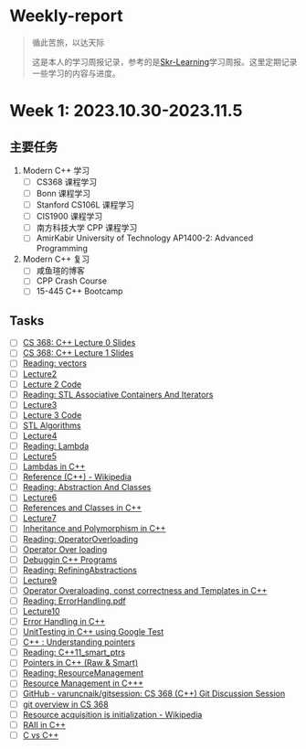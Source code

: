 # Weekly-report

> 循此苦旅，以达天际
>
> 这是本人的学习周报记录，参考的是[Skr-Learning](https://github.com/Kiprey/Skr_Learning)学习周报。这里定期记录一些学习的内容与进度。

# Week 1: 2023.10.30-2023.11.5

## 主要任务

1. Modern C++ 学习
   - [ ] CS368 课程学习
   - [ ] Bonn 课程学习
   - [ ] Stanford CS106L 课程学习
   - [ ] CIS1900 课程学习
   - [ ] 南方科技大学 CPP 课程学习
   - [ ] AmirKabir University of Technology AP1400-2: Advanced Programming
2. Modern C++ 复习
   - [ ] 咸鱼瑄的博客
   - [ ] CPP Crash Course
   - [ ] 15-445 C++ Bootcamp

## Tasks

- [ ] [CS 368: C++ Lecture 0 Slides](https://docs.google.com/presentation/d/1oS6CSHrY12xfYI7NNVhhzAHoNLecw7hDakyxTXTTHDk/edit#slide=id.p)
- [ ] [CS 368: C++ Lecture 1 Slides](https://docs.google.com/presentation/d/1PjMiyuYpdD2ol4dMIKrkaePe2iUtjYSH8vNEFkGCeQU/edit?usp=sharing)
- [ ] [Reading: vectors](https://pages.cs.wisc.edu/~gerald/cs368/stanford/Ch5_STLSequenceContainers.pdf)
- [ ] [Lecture2](https://docs.google.com/presentation/d/1wNuPlo9Fd-K37V6BTBQynw5PR08M2rHdvOUbbkekAa4/edit?usp=sharing)
- [ ] [Lecture 2 Code](https://pages.cs.wisc.edu/~gerald/cs368/code/l2/)
- [ ] [Reading: STL Associative Containers And Iterators](https://pages.cs.wisc.edu/~gerald/cs368/stanford/Ch6_STLAssociativeContainersAndIterators.pdf)
- [ ] [Lecture3](https://docs.google.com/presentation/d/1Z8FkeutTgm3MzXAsDiTzjMivRqVVkvagita2LEgwMdg/edit?usp=sharing)
- [ ] [Lecture 3 Code](https://pages.cs.wisc.edu/~gerald/cs368/code/l3/)
- [ ] [STL Algorithms](https://pages.cs.wisc.edu/~gerald/cs368/stanford/Ch7_STLAlgorithms.pdf)
- [ ] [Lecture4](https://docs.google.com/presentation/d/13ufLbQNxkRe4m0WTt2pV8b95A95LoPdlORQtccLFZlI/edit?usp=sharing)
- [ ] [Reading: Lambda](https://pages.cs.wisc.edu/~gerald/cs368/resources/Lambda.pdf)
- [ ] [Lecture5](https://docs.google.com/presentation/d/1nApKX_E0xVSe4-QqPLyO2dnSlHadcrKHMchAfNJXozI/edit?usp=sharing)
- [ ] [Lambdas in C++](https://www.youtube.com/watch?v=It3BUT7PKSI)
- [ ] [Reference (C++) - Wikipedia](https://en.wikipedia.org/wiki/Reference_(C%2B%2B))
- [ ] [Reading: Abstraction And Classes](https://pages.cs.wisc.edu/~gerald/cs368/stanford/Ch8_AbstractionAndClasses.pdf)
- [ ] [Lecture6](https://docs.google.com/presentation/d/1PiqlC9nInLImof_UCjPanxHYweLbdDVz1r9IlSsWu-c/edit?usp=sharing)
- [ ] [References and Classes in C++](https://www.youtube.com/watch?v=E9Sd5KbJtbw&feature=em-upload_owner)
- [ ] [Lecture7](https://docs.google.com/presentation/d/1C4a8z9UameLx4PUeb8-PhhgfJ71X9PZArK_dXM3AEWM/edit?usp=sharing)
- [ ] [Inheritance and Polymorphism in C++](https://www.youtube.com/watch?v=cXMaHYT-b3E)
- [ ] [Reading: OperatorOverloading](https://pages.cs.wisc.edu/~gerald/cs368/stanford/Ch10_OperatorOverloading.pdf)
- [ ] [Operator Over loading](https://www.youtube.com/watch?v=pSKOzMpMAJs)
- [ ] [Debuggin C++ Programs](https://youtu.be/OzsZ1vIUZfY)
- [ ] [Reading: RefiningAbstractions](https://pages.cs.wisc.edu/~gerald/cs368/stanford/Ch9_RefiningAbstractions.pdf)
- [ ] [Lecture9](https://docs.google.com/presentation/d/1kkA13M8a_A-C0d4fLu3J9ZGMMbp5kb5QtAMGlDBf60g/edit?usp=sharing)
- [ ] [Operator Overaloading, const correctness and Templates in C++](https://www.youtube.com/watch?v=7FQTc55vjAk)
- [ ] [Reading: ErrorHandling.pdf](https://pages.cs.wisc.edu/~gerald/cs368/stanford/Ch12_ErrorHandling.pdf)
- [ ] [Lecture10](https://docs.google.com/presentation/d/1vonOn8rtNkND9z6Ag5Fh5aGzhbsNauLt-Tra_VmBM-w/edit?usp=sharing)
- [ ] [Error Handling in C++](https://www.youtube.com/watch?v=sVATcXzvIuI&feature=youtu.be)
- [ ] [UnitTesting in C++ using Google Test](https://youtu.be/IsvbXMoG_ew)
- [ ] [C++ : Understanding pointers](https://linuxconfig.org/c-understanding-pointers)
- [ ] [Reading: C++11_smart_ptrs](https://pages.cs.wisc.edu/~gerald/cs368/resources/C++11_smart_ptrs.pdf)
- [ ] [Pointers in C++ (Raw &amp; Smart)](https://www.youtube.com/watch?v=9gtOeQwoQBQ&t=227s)
- [ ] [Reading: ResourceManagement](https://pages.cs.wisc.edu/~gerald/cs368/stanford/Ch11_ResourceManagement.pdf)
- [ ] [Resource Management in C+++](https://www.youtube.com/watch?v=cyPE53nFeck&t=12s)
- [ ] [GitHub - varuncnaik/gitsession: CS 368 (C++) Git Discussion Session](https://github.com/varuncnaik/gitsession)
- [ ] [git overview in CS 368](https://www.youtube.com/watch?v=SgOl_aNrDiQ)
- [ ] [Resource acquisition is initialization - Wikipedia](https://en.wikipedia.org/wiki/Resource_acquisition_is_initialization)
- [ ] [RAII in C++](https://www.youtube.com/watch?v=YdTZkyRMRM4)
- [ ] [C vs C++](https://www.youtube.com/watch?v=HBiub41hYGc)
